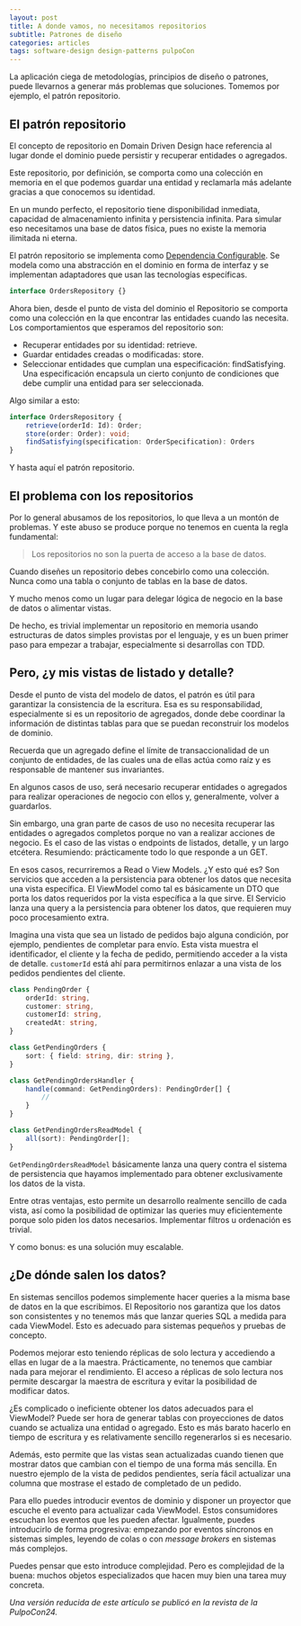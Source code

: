```yaml
---
layout: post
title: A donde vamos, no necesitamos repositorios
subtitle: Patrones de diseño
categories: articles
tags: software-design design-patterns pulpoCon
---
```


La aplicación ciega de metodologías, principios de diseño o patrones, puede llevarnos a generar más problemas que soluciones. Tomemos por ejemplo, el patrón repositorio.

## El patrón repositorio

El concepto de repositorio en Domain Driven Design hace referencia al lugar donde el dominio puede persistir y recuperar entidades o agregados.

Este repositorio, por definición, se comporta como una colección en memoria en el que podemos guardar una entidad y reclamarla más adelante gracias a que conocemos su identidad.

En un mundo perfecto, el repositorio tiene disponibilidad inmediata, capacidad de almacenamiento infinita y persistencia infinita. Para simular eso necesitamos una base de datos física, pues no existe la memoria ilimitada ni eterna.

El patrón repositorio se implementa como [Dependencia Configurable](/configurable_dependency/). Se modela como una abstracción en el dominio en forma de interfaz y se implementan adaptadores que usan las tecnologías específicas.

```typescript
interface OrdersRepository {}
```

Ahora bien, desde el punto de vista del dominio el Repositorio se comporta como una colección en la que encontrar las entidades cuando las necesita. Los comportamientos que esperamos del repositorio son:

* Recuperar entidades por su identidad: retrieve.
* Guardar entidades creadas o modificadas: store.
* Seleccionar entidades que cumplan una especificación: findSatisfying. Una especificación encapsula un cierto conjunto de condiciones que debe cumplir una entidad para ser seleccionada.

Algo similar a esto:

```typescript
interface OrdersRepository {
    retrieve(orderId: Id): Order;
    store(order: Order): void;
    findSatisfying(specification: OrderSpecification): Orders
}
```

Y hasta aquí el patrón repositorio.

## El problema con los repositorios

Por lo general abusamos de los repositorios, lo que lleva a un montón de problemas. Y este abuso se produce porque no tenemos en cuenta la regla fundamental:

> Los repositorios no son la puerta de acceso a la base de datos.

Cuando diseñes un repositorio debes concebirlo como una colección. Nunca como una tabla o conjunto de tablas en la base de datos.

Y mucho menos como un lugar para delegar lógica de negocio en la base de datos o alimentar vistas.

De hecho, es trivial implementar un repositorio en memoria usando estructuras de datos simples provistas por el lenguaje, y es un buen primer paso para empezar a trabajar, especialmente si desarrollas con TDD.

## Pero, ¿y mis vistas de listado y detalle?

Desde el punto de vista del modelo de datos, el patrón es útil para garantizar la consistencia de la escritura. Esa es su responsabilidad, especialmente si es un repositorio de agregados, donde debe coordinar la información de distintas tablas para que se puedan reconstruir los modelos de dominio.

Recuerda que un agregado define el límite de transaccionalidad de un conjunto de entidades, de las cuales una de ellas actúa como raíz y es responsable de mantener sus invariantes.

En algunos casos de uso, será necesario recuperar entidades o agregados para realizar operaciones de negocio con ellos y, generalmente, volver a guardarlos.

Sin embargo, una gran parte de casos de uso no necesita recuperar las entidades o agregados completos porque no van a realizar acciones de negocio. Es el caso de las vistas o endpoints de listados, detalle, y un largo etcétera. Resumiendo: prácticamente todo lo que responde a un GET.

En esos casos, recurriremos a Read o View Models. ¿Y esto qué es? Son servicios que acceden a la persistencia para obtener los datos que necesita una vista específica. El ViewModel como tal es básicamente un DTO que porta los datos requeridos por la vista específica a la que sirve. El Servicio lanza una query a la persistencia para obtener los datos, que requieren muy poco procesamiento extra.

Imagina una vista que sea un listado de pedidos bajo alguna condición, por ejemplo, pendientes de completar para envío. Esta vista muestra el identificador, el cliente y la fecha de pedido, permitiendo acceder a la vista de detalle. `customerId` está ahí para permitirnos enlazar a una vista de los pedidos pendientes del cliente.

```typescript
class PendingOrder {
    orderId: string,
    customer: string,
    customerId: string,
    createdAt: string,
}
```

```typescript
class GetPendingOrders {
    sort: { field: string, dir: string },
}

class GetPendingOrdersHandler {
    handle(command: GetPendingOrders): PendingOrder[] {
        //
    }
}

class GetPendingOrdersReadModel {
    all(sort): PendingOrder[];
}
```

`GetPendingOrdersReadModel` básicamente lanza una query contra el sistema de persistencia que hayamos implementado para obtener exclusivamente los datos de la vista.

Entre otras ventajas, esto permite un desarrollo realmente sencillo de cada vista, así como la posibilidad de optimizar las queries muy eficientemente porque solo piden los datos necesarios. Implementar filtros u ordenación es trivial.

Y como bonus: es una solución muy escalable.

## ¿De dónde salen los datos?

En sistemas sencillos podemos simplemente hacer queries a la misma base de datos en la que escribimos. El Repositorio nos garantiza que los datos son consistentes y no tenemos más que lanzar queries SQL a medida para cada ViewModel. Esto es adecuado para sistemas pequeños y pruebas de concepto.

Podemos mejorar esto teniendo réplicas de solo lectura y accediendo a ellas en lugar de a la maestra. Prácticamente, no tenemos que cambiar nada para mejorar el rendimiento. El acceso a réplicas de solo lectura nos permite descargar la maestra de escritura y evitar la posibilidad de modificar datos.

¿Es complicado o ineficiente obtener los datos adecuados para el ViewModel? Puede ser hora de generar tablas con proyecciones de datos cuando se actualiza una entidad o agregado. Esto es más barato hacerlo en tiempo de escritura y es relativamente sencillo regenerarlos si es necesario. 

Además, esto permite que las vistas sean actualizadas cuando tienen que mostrar datos que cambian con el tiempo de una forma más sencilla. En nuestro ejemplo de la vista de pedidos pendientes, sería fácil actualizar una columna que mostrase el estado de completado de un pedido.

Para ello puedes introducir eventos de dominio y disponer un proyector que escuche el evento para actualizar cada ViewModel. Estos consumidores escuchan los eventos que les pueden afectar. Igualmente, puedes introducirlo de forma progresiva: empezando por eventos síncronos en sistemas simples, leyendo de colas o con _message brokers_ en sistemas más complejos.

Puedes pensar que esto introduce complejidad. Pero es complejidad de la buena: muchos objetos especializados que hacen muy bien una tarea muy concreta.

_Una versión reducida de este artículo se publicó en la revista de la PulpoCon24._
